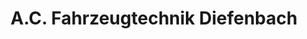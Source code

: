 ---
title: "A.C. Fahrzeugtechnik Diefenbach"
url: /elbtal/a-c-fahrzeugtechnik-diefenbach/
shop: Autowerkstatt
---